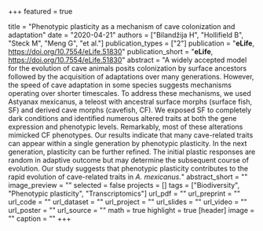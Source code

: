 +++
featured = true

title = "Phenotypic plasticity as a mechanism of cave colonization and adaptation"
date = "2020-04-21"
authors = ["Bilandžija H", "Hollifield B", "Steck M", "Meng G", "et al."]
publication_types = ["2"]
publication = "**eLife**, https://doi.org/10.7554/eLife.51830"
publication_short = "**eLife**, https://doi.org/10.7554/eLife.51830"
abstract = "A widely accepted model for the evolution of cave animals posits colonization by surface ancestors followed by the acquisition of adaptations over many generations. However, the speed of cave adaptation in some species suggests mechanisms operating over shorter timescales. To address these mechanisms, we used Astyanax mexicanus, a teleost with ancestral surface morphs (surface fish, SF) and derived cave morphs (cavefish, CF). We exposed SF to completely dark conditions and identified numerous altered traits at both the gene expression and phenotypic levels. Remarkably, most of these alterations mimicked CF phenotypes. Our results indicate that many cave-related traits can appear within a single generation by phenotypic plasticity. In the next generation, plasticity can be further refined. The initial plastic responses are random in adaptive outcome but may determine the subsequent course of evolution. Our study suggests that phenotypic plasticity contributes to the rapid evolution of cave-related traits in *A. mexicanus.*"
abstract_short = ""
image_preview = ""
selected = false
projects = []
tags = ["Biodiversity", "Phenotypic plasticity", "Transcriptomics"]
url_pdf = ""
url_preprint = ""
url_code = ""
url_dataset = ""
url_project = ""
url_slides = ""
url_video = ""
url_poster = ""
url_source = ""
math = true
highlight = true
[header]
image = ""
caption = ""
+++
